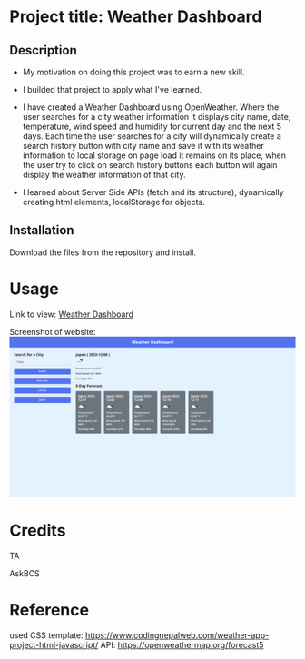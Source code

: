 # Project title: Weather Dashboard

## Description

- My motivation on doing this project was to earn a new skill.

- I builded that project to apply what I've learned.

- I have created a Weather Dashboard using OpenWeather. Where the user searches for a city weather information it displays city name, date, temperature, wind speed and humidity for current day and the next 5 days. Each time the user searches for a city will dynamically create a search history button with city name and save it with its weather information to local storage on page load it remains on its place, when the user try to click on search history buttons each button will again display the weather information of that city.

- I learned about Server Side APIs (fetch and its structure), dynamically creating html elements, localStorage for objects.

## Installation

Download the files from the repository and install.

# Usage

Link to view: [Weather Dashboard](https://mariamdawood.github.io/Weather-Dashboard/)

Screenshot of website:
![Weather Dashboard](./assets/images/overview.png)

# Credits

TA

AskBCS

# Reference

used CSS template: https://www.codingnepalweb.com/weather-app-project-html-javascript/
API: https://openweathermap.org/forecast5


